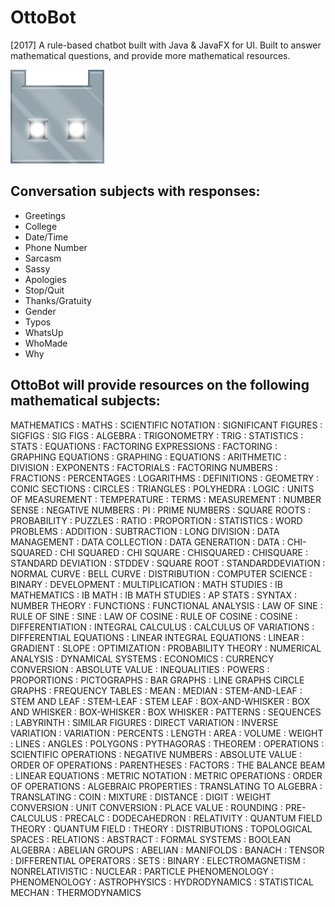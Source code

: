 # OttoBot
[2017] A rule-based chatbot built with Java &amp; JavaFX for UI. Built to answer mathematical questions, and provide more 
mathematical resources.

![OttoBot](https://raw.githubusercontent.com/Flizzet/otto-bot/master/res/launcher/ottoHead.png)

## Conversation subjects with responses:
- Greetings
- College
- Date/Time
- Phone Number
- Sarcasm
- Sassy
- Apologies
- Stop/Quit
- Thanks/Gratuity
- Gender
- Typos
- WhatsUp
- WhoMade
- Why

## OttoBot will provide resources on the following mathematical subjects:
MATHEMATICS : MATHS : SCIENTIFIC NOTATION : SIGNIFICANT FIGURES : SIGFIGS : SIG FIGS : ALGEBRA : TRIGONOMETRY : TRIG : STATISTICS : STATS : EQUATIONS : FACTORING EXPRESSIONS : FACTORING : GRAPHING EQUATIONS : GRAPHING : EQUATIONS : ARITHMETIC : DIVISION : EXPONENTS : FACTORIALS : FACTORING NUMBERS : FRACTIONS : PERCENTAGES : LOGARITHMS : DEFINITIONS : GEOMETRY : CONIC SECTIONS : CIRCLES : TRIANGLES : POLYHEDRA : LOGIC : UNITS OF MEASUREMENT : TEMPERATURE : TERMS : MEASUREMENT : NUMBER SENSE : NEGATIVE NUMBERS : PI : PRIME NUMBERS : SQUARE ROOTS : PROBABILITY : PUZZLES : RATIO : PROPORTION : STATISTICS : WORD PROBLEMS : ADDITION : SUBTRACTION : LONG DIVISION : DATA MANAGEMENT : DATA COLLECTION : DATA GENERATION : DATA : CHI-SQUARED : CHI SQUARED : CHI SQUARE : CHISQUARED : CHISQUARE : STANDARD DEVIATION : STDDEV : SQUARE ROOT : STANDARDDEVIATION : NORMAL CURVE : BELL CURVE : DISTRIBUTION : COMPUTER SCIENCE : BINARY : DEVELOPMENT : MULTIPLICATION : MATH STUDIES : IB MATHEMATICS : IB MATH : IB MATH STUDIES : AP STATS : SYNTAX : NUMBER THEORY : FUNCTIONS : FUNCTIONAL ANALYSIS : LAW OF SINE : RULE OF SINE : SINE : LAW OF COSINE : RULE OF COSINE : COSINE : DIFFERENTIATION : INTEGRAL CALCULUS : CALCULUS OF VARIATIONS : DIFFERENTIAL EQUATIONS : LINEAR INTEGRAL EQUATIONS : LINEAR : GRADIENT : SLOPE : OPTIMIZATION : PROBABILITY THEORY : NUMERICAL ANALYSIS : DYNAMICAL SYSTEMS : ECONOMICS : CURRENCY CONVERSION : ABSOLUTE VALUE : INEQUALITIES : POWERS : PROPORTIONS : PICTOGRAPHS : BAR GRAPHS : LINE GRAPHS  CIRCLE GRAPHS : FREQUENCY TABLES : MEAN : MEDIAN : STEM-AND-LEAF : STEM AND LEAF : STEM-LEAF : STEM LEAF : BOX-AND-WHISKER : BOX AND WHISKER : BOX-WHISKER : BOX WHISKER : PATTERNS : SEQUENCES : LABYRINTH : SIMILAR FIGURES : DIRECT VARIATION : INVERSE VARIATION : VARIATION : PERCENTS : LENGTH : AREA : VOLUME : WEIGHT : LINES : ANGLES : POLYGONS : PYTHAGORAS : THEOREM : OPERATIONS : SCIENTIFIC OPERATIONS : NEGATIVE NUMBERS : ABSOLUTE VALUE : ORDER OF OPERATIONS : PARENTHESES : FACTORS : THE BALANCE BEAM : LINEAR EQUATIONS : METRIC NOTATION : METRIC OPERATIONS : ORDER OF OPERATIONS : ALGEBRAIC PROPERTIES : TRANSLATING TO ALGEBRA : TRANSLATING : COIN : MIXTURE : DISTANCE : DIGIT : WEIGHT CONVERSION : UNIT CONVERSION : PLACE VALUE : ROUNDING : PRE-CALCULUS : PRECALC : DODECAHEDRON : RELATIVITY : QUANTUM FIELD THEORY : QUANTUM FIELD : THEORY : DISTRIBUTIONS : TOPOLOGICAL SPACES : RELATIONS : ABSTRACT : FORMAL SYSTEMS : BOOLEAN ALGEBRA : ABELIAN GROUPS : ABELIAN : MANIFOLDS : BANACH : TENSOR : DIFFERENTIAL OPERATORS : SETS : BINARY : ELECTROMAGNETISM : NONRELATIVISTIC : NUCLEAR : PARTICLE PHENOMENOLOGY : PHENOMENOLOGY : ASTROPHYSICS : HYDRODYNAMICS : STATISTICAL MECHAN : THERMODYNAMICS

